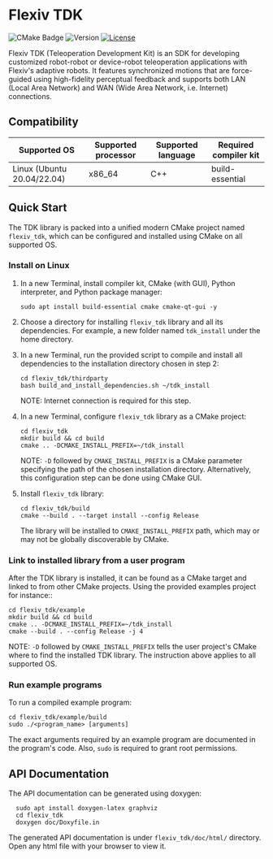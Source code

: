 # Flexiv TDK

![CMake Badge](https://github.com/flexivrobotics/flexiv_tdk/actions/workflows/cmake.yml/badge.svg) ![Version](https://img.shields.io/badge/version-1.3-blue.svg) [![License](https://img.shields.io/badge/License-Apache%202.0-blue.svg)](https://www.apache.org/licenses/LICENSE-2.0.html)

Flexiv TDK (Teleoperation Development Kit) is an SDK for developing customized robot-robot or device-robot teleoperation applications with Flexiv's adaptive robots. It features synchronized motions that are force-guided using high-fidelity perceptual feedback and supports both LAN (Local Area Network) and WAN (Wide Area Network, i.e. Internet) connections.

## Compatibility

| **Supported OS**           | **Supported processor** | **Supported language** | **Required compiler kit** |
| -------------------------- | ----------------------- | ---------------------- | ------------------------- |
| Linux (Ubuntu 20.04/22.04) | x86_64                  | C++                    | build-essential           |

## Quick Start

The TDK library is packed into a unified modern CMake project named ``flexiv_tdk``, which can be configured and installed using CMake on all supported OS.

### Install on Linux

1. In a new Terminal, install compiler kit, CMake (with GUI), Python interpreter, and Python package manager:

       sudo apt install build-essential cmake cmake-qt-gui -y

2. Choose a directory for installing ``flexiv_tdk`` library and all its dependencies. For example, a new folder named ``tdk_install`` under the home directory.

3. In a new Terminal, run the provided script to compile and install all dependencies to the installation directory chosen in step 2:

       cd flexiv_tdk/thirdparty
       bash build_and_install_dependencies.sh ~/tdk_install

   NOTE: Internet connection is required for this step.

4. In a new Terminal, configure ``flexiv_tdk`` library as a CMake project:

       cd flexiv_tdk
       mkdir build && cd build
       cmake .. -DCMAKE_INSTALL_PREFIX=~/tdk_install

   NOTE: ``-D`` followed by ``CMAKE_INSTALL_PREFIX`` is a CMake parameter specifying the path of the chosen installation directory. Alternatively, this configuration step can be done using CMake GUI.

5. Install ``flexiv_tdk`` library:

       cd flexiv_tdk/build
       cmake --build . --target install --config Release

   The library will be installed to ``CMAKE_INSTALL_PREFIX`` path, which may or may not be globally discoverable by CMake.

### Link to installed library from a user program

After the TDK library is installed, it can be found as a CMake target and linked to from other CMake projects. Using the provided examples project for instance::

    cd flexiv_tdk/example
    mkdir build && cd build
    cmake .. -DCMAKE_INSTALL_PREFIX=~/tdk_install
    cmake --build . --config Release -j 4

NOTE: ``-D`` followed by ``CMAKE_INSTALL_PREFIX`` tells the user project's CMake where to find the installed TDK library. The instruction above applies to all supported OS.

### Run example programs

To run a compiled example program:

    cd flexiv_tdk/example/build
    sudo ./<program_name> [arguments]

The exact arguments required by an example program are documented in the program's code. Also, ``sudo`` is required to grant root permissions.

## API Documentation

The API documentation can be generated using doxygen:

      sudo apt install doxygen-latex graphviz
      cd flexiv_tdk
      doxygen doc/Doxyfile.in

The generated API documentation is under ``flexiv_tdk/doc/html/`` directory. Open any html file with your browser to view it.
